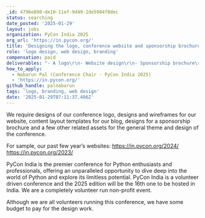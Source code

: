 ```yaml
---
_id: 4796e890-de10-11ef-9d49-2de5984f0dec
status: searching
date_posted: '2025-01-29'
layout: jobs
organization: PyCon India 2025
org_url: 'https://in.pycon.org/'
title: 'Designing the logo, conference website and sponsorship brochure'
role: 'logo design, web design, branding'
compensation: paid
deliverables: "- A logo\r\n- Website design\r\n- Sponsorship brochure\r\n- General assets for branding"
how_to_apply:
  - Nabarun Pal (Conference Chair - PyCon India 2025)
  - 'https://in.pycon.org/'
github_handle: palnabarun
tags: 'logo, branding, web design'
date: '2025-01-29T07:11:37.486Z'
---
```

We require designs of our conference logo, designs and wireframes for our website, content layout templates for our blog, designs for a sponsorship brochure and a few other related assets for the general theme and design of the conference.

For sample, our past few year’s websites:
https://in.pycon.org/2024/
https://in.pycon.org/2023/

PyCon India is the premier conference for Python enthusiasts and professionals, offering an unparalleled opportunity to dive deep into the world of Python and explore its limitless potential. PyCon India is a volunteer driven conference and the 2025 edition will be the 16th one to be hosted in India. We are a completely volunteer run non-profit event.

Although we are all volunteers running this conference, we have some budget to pay for the design work.
